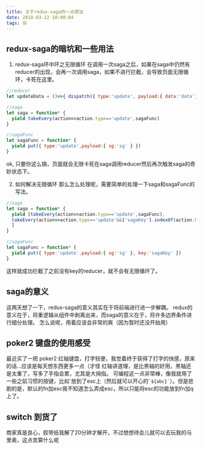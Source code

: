 ```yaml
---
title: 关于redux-saga的一点想法
date: 2018-03-22 18:00:04
tags: 杂
---
```


## redux-saga的暗坑和一些用法

1. redux-saga环中环之无限循环
在调用一次saga之后，如果在saga中仍然有reducer的出现，会再一次调用saga，如果不进行拦截，会导致页面无限循环，卡死在这里。

```js
//reducer
let updateData = ()=>{ dispatch({ type:'update', payload:{ data:'data'} ) }

//saga
let saga = function* {
  yield takeEvery(action=>action.type=='update',sagaFunc)
}

//sagaFunc
let sagaFunc = function* {
  yield put({ type:'update',payload:{ sg:'sg' } })
}
```

ok, 只要你这么搞，页面就会无限卡死在saga调用reducer然后再次触发saga的奇妙状态下。

2. 如何解决无限循环
那么怎么处理呢，需要简单的处理一下saga和sagaFunc的写法。

```js
//saga
let saga = function* {
  yield [takeEvery(action=>action.type=='update',sagaFunc),
  takeEvery(action=>action.type=='update'&&['sagaKey'].indexOf(action.key)>0,sagaFunc
  ]
}

//sagaFunc
let sagaFunc = function* {
  yield put({ type:'update',payload:{ sg:'sg' }, key:'sagaKey' })
}
```

这样就成功拦截了之前没有key的reducer，就不会有无限循环了。

## saga的意义

这两天想了一下，redux-saga的意义其实在于将前端进行进一步解耦。
redux的意义在于，将重逻辑从组件中剥离出来，而saga的意义在于，将许多边界条件进行细分处理。
怎么说呢，用着应该会非常的爽（因为暂时还没开始用）

## poker2 键盘的使用感受

最近买了一把 poker2 红轴键盘，打字轻便，我觉着终于获得了打字的快感，原来的话...应该是每天想东西更多一点（才怪
红轴讲道理，是比黑轴的好用，黑轴还是太重了，写多了手指会累，尤其是大拇指。
可编程这一点非常棒，像我就用了一些之前习惯的按键，比如\`放到了esc上（然后就可以开心的``` `${abc}` ```）。但是悲剧的是，默认的fn加esc我不知道怎么弄成esc，所以只能将esc的功能放到fn加q上了。

## switch 到货了

商家真是良心，胶带纸我解了20分钟才解开，不过想想待会儿就可以去玩我的马里奥，这点苦算什么呢
